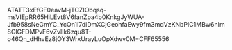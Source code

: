ATATT3xFfGF0eavM-jTCZIObqsq-msVIEpRR65HiLEvt8V6fanZpa4b0KnkgJyWUA-Jfb958sNeGmYC_YcOn1I7diDmXCjGeohfaEwy9fm3mdVzKNbPIC1MBw6nIm8GlGFDMPvF6vZvlIk6zqu8T-o46Qn_dHhvEz8jOY3WrxUrayLuOpXdwv0M=CFF65556